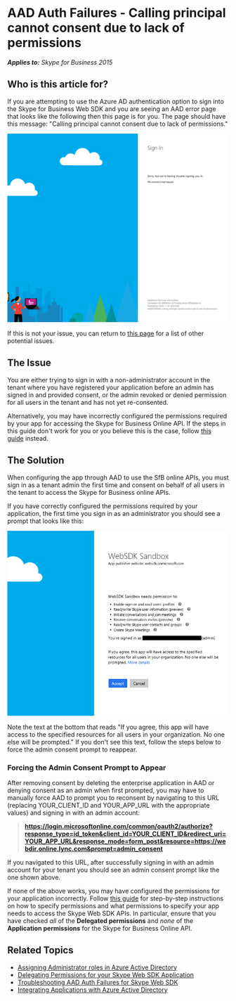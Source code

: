# AAD Auth Failures - Calling principal cannot consent due to lack of permissions

_**Applies to:** Skype for Business 2015_

## Who is this article for?

If you are attempting to use the Azure AD authentication option to sign into the Skype for Business Web SDK and you are seeing an AAD error page that looks like the following then this page is for you. The page should have this message: "Calling principal cannot  consent due to lack of permissions."

![Tenant Admin has not provided consent for all users](../../../images/troubleshooting/auth/TenantAdminHasNotProvidedConsent.png)

If this is not your issue, you can return to [this page](./AADAuthFailures.md) for a list of other potential issues.

## The Issue

You are either trying to sign in with a non-administrator account in the tenant where you have registered your application before an admin has signed in and provided consent, or the admin revoked or denied permission for all users in the tenant and has not yet re-consented. 

Alternatively, you may have incorrectly configured the permissions required by your app for accessing the Skype for Business Online API. If the steps in this guide don't work for you or you believe this is the case, follow [this guide](./AADAuth-DelegatePermissions.md) instead.

## The Solution

When configuring the app through AAD to use the SfB online APIs, you must sign in as a tenant admin the first time and consent on behalf of all users in the tenant to access the Skype for Business online APIs.

If you have correctly configured the permissions required by your application, the first time you sign in as an administrator you should see a prompt that looks like this:

![Admin consent prompt upon sign in](../../../images/troubleshooting/auth/ProvidingAdminConsentCensored.png)

Note the text at the bottom that reads "If you agree, this app will have access to the specified resources for all users in your organization. No one else will be prompted." If you don't see this text, follow the steps below to force the admin consent prompt to reappear.

### Forcing the Admin Consent Prompt to Appear

After removing consent by deleting the enterprise application in AAD or denying consent as an admin when first prompted, you may have to manually force AAD to prompt you to reconsent by navigating to this URL (replacing YOUR\_CLIENT\_ID and YOUR\_APP\_URL with the appropriate values) and signing in with an admin account: 
> **https://login.microsoftonline.com/common/oauth2/authorize?response_type=id_token&client_id=YOUR_CLIENT_ID&redirect_uri=YOUR_APP_URL&response_mode=form_post&resource=https://webdir.online.lync.com&prompt=admin_consent**

If you navigated to this URL, after successfully signing in with an admin account for your tenant you should see an admin consent prompt like the one shown above.

If none of the above works, you may have configured the permissions for your application incorrectly. Follow [this guide](./AADAuth-DelegatePermissions.md) for step-by-step instructions on how to specify permissions and what permissions to specify your app needs to access the Skype Web SDK APIs. In particular, ensure that you have checked _all_ of the **Delegated permissions** and _none_ of the **Application permissions** for the Skype for Business Online API.

## Related Topics

- [Assigning Administrator roles in Azure Active Directory](https://docs.microsoft.com/en-us/azure/active-directory/active-directory-assign-admin-roles)
- [Delegating Permissions for your Skype Web SDK Application](./AADAuth-DelegatePermissions.md)
- [Troubleshooting AAD Auth Failures for Skype Web SDK](./AADAuthFailures.md)
- [Integrating Applications with Azure Active Directory](https://docs.microsoft.com/en-us/azure/active-directory/active-directory-integrating-applications)


